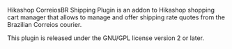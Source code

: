 Hikashop CorreiosBR Shipping Plugin is an addon to Hikashop shopping cart manager that allows to manage and offer shipping rate quotes from the Brazilian Correios courier.

This plugin is released under the GNU/GPL license version 2 or later.

